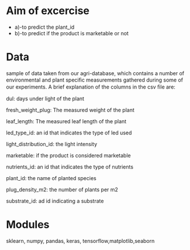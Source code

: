 # Aim of excercise 

 - a)-to predict the plant_id  
 - b)-to predict if the product is marketable or not
 
 # Data
 
 sample of data taken from our agri-database, which contains a number of environmental and plant speciﬁc measurements gathered during some of our experiments. A brief explanation of the columns in the csv ﬁle are: 
 
dul: days under light of the plant   

fresh_weight_plug: The measured weight of the plant

leaf_length: The measured leaf length of the plant     

led_type_id: an id that indicates the type of led used   

light_distribution_id: the light intensity

marketable: if the product is considered marketable 

nutrients_id: an id that indicates the type of nutrients 

plant_id: the name of planted species 

plug_density_m2: the number of plants per m2 

substrate_id: ad id indicating a substrate

# Modules

sklearn, numpy, pandas, keras, tensorflow,matplotlib,seaborn
